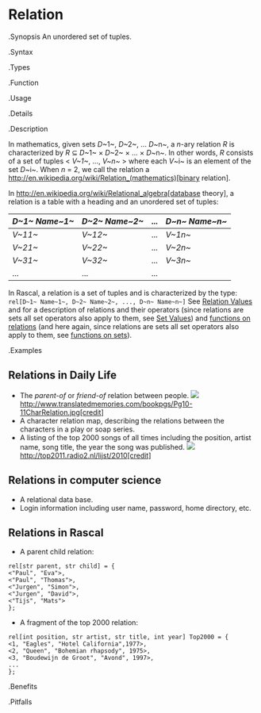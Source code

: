 # Relation

.Synopsis
An unordered set of tuples.

.Syntax

.Types

.Function
       
.Usage

.Details

.Description

In mathematics, given sets _D_~1~, _D_~2~, ... _D_~n~, a
_n_-ary relation _R_ is characterized by _R_ &subseteq;  _D_~1~ &times; _D_~2~ &times; ... &times; _D_~n~.
In other words, _R_ consists of a set of tuples < _V~1~_, ..., _V~n~_ > where each _V_~i~ is an element of
the set _D_~i~. When _n_ = 2, we call the relation a http://en.wikipedia.org/wiki/Relation_(mathematics)[binary relation].

In http://en.wikipedia.org/wiki/Relational_algebra[database theory], a relation is a table with a heading and an unordered set of tuples:

| _D~1~ Name~1~_ | _D~2~ Name~2~_ | ... | _D~n~ Name~n~_ |
| --- | --- | --- | --- |
| _V~11~_        | _V~12~_        | ... | _V~1n~_        |
| _V~21~_        | _V~22~_        | ... | _V~2n~_         |
| _V~31~_        | _V~32~_        | ... | _V~3n~_         |
| ...            | ...            | ... |                




In Rascal, a relation is a set of tuples and is characterized by the type:
`rel[D~1~ Name~1~, D~2~ Name~2~, ..., D~n~ Name~n~]` 
See [Relation Values]((Rascal:Values-Relation)) and  for a description of relations and their operators
(since relations are sets all set operators also apply to them, see [Set Values]((Rascal:Values-Set)))
and [functions on relations]((Libraries:Libraries-Relation))
(and here again, since relations are sets all set operators also apply to them, 
see [functions on sets]((Libraries:Libraries-Set))).


.Examples
## Relations in Daily Life

*  The _parent-of_ or _friend-of_ relation between people.
   ![]((char-relation.jpg))
   http://www.translatedmemories.com/bookpgs/Pg10-11CharRelation.jpg[credit]
*  A character relation map, describing the relations between the characters in a play or soap series.
*  A listing of the top 2000 songs of all times including the position, artist name, song title, the year the song was published.
   ![]((top2000-2010.jpg))
   http://top2011.radio2.nl/lijst/2010[credit]


## Relations in computer science

*  A relational data base.
*  Login information including user name, password, home directory, etc.


## Relations in Rascal

*  A parent child relation:
```rascal
rel[str parent, str child] = {
<"Paul", "Eva">,
<"Paul", "Thomas">,
<"Jurgen", "Simon">,
<"Jurgen", "David">,
<"Tijs", "Mats">
};
```
*  A fragment of the top 2000 relation:
```rascal
rel[int position, str artist, str title, int year] Top2000 = {
<1, "Eagles", "Hotel California",1977>,
<2, "Queen", "Bohemian rhapsody", 1975>,
<3, "Boudewijn de Groot", "Avond", 1997>,
...
};
```

.Benefits

.Pitfalls


